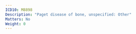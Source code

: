 ```yaml
---
ICD10: M8898
Description: "Paget disease of bone, unspecified: Other"
Matters: No
Weight: 0
---
```


